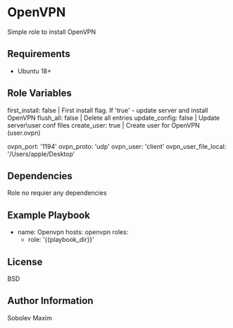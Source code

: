 OpenVPN
=========

Simple role to install OpenVPN

Requirements
------------

- Ubuntu 18+

Role Variables
--------------

first_install: false | First install flag. If 'true' - update server and install OpenVPN
flush_all: false | Delete all entries
update_config: false | Update server\user conf files
create_user: true | Create user for OpenVPN (user.ovpn)

ovpn_port: '1194'
ovpn_proto: 'udp'
ovpn_user: 'client'
ovpn_user_file_local: '/Users/apple/Desktop'

Dependencies
------------

Role no requier any dependencies

Example Playbook
----------------

- name: Openvpn
  hosts: openvpn
  roles:
    - role: '{{playbook_dir}}'

License
-------

BSD

Author Information
------------------

Sobolev Maxim
